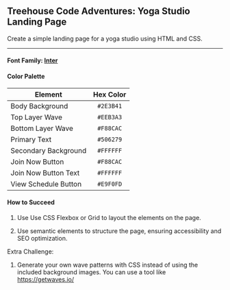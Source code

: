 ## Treehouse Code Adventures: Yoga Studio Landing Page

Create a simple landing page for a yoga studio using HTML and CSS.

---

#### Font Family: [Inter](https://fonts.google.com/specimen/Inter)

#### Color Palette

| Element              | Hex Color |
|----------------------| :-------: |
| Body Background      | `#2E3B41` |
| Top Layer Wave       | `#EEB3A3` |
| Bottom Layer Wave    | `#F88CAC` |
| Primary Text         | `#506279` |
| Secondary Background | `#FFFFFF` |
| Join Now Button      | `#F88CAC` |
| Join Now Button Text | `#FFFFFF` |
| View Schedule Button | `#E9F0FD` |

#### How to Succeed

1. Use Use CSS Flexbox or Grid to layout the elements on the page.

2. Use semantic elements to structure the page, ensuring accessibility and SEO optimization.

Extra Challenge:

1. Generate your own wave patterns with CSS instead of using the included background images. You can use a tool like https://getwaves.io/ 